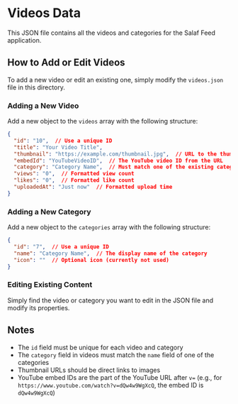 # Videos Data

This JSON file contains all the videos and categories for the Salaf Feed application.

## How to Add or Edit Videos

To add a new video or edit an existing one, simply modify the `videos.json` file in this directory.

### Adding a New Video

Add a new object to the `videos` array with the following structure:

```json
{
  "id": "10",  // Use a unique ID
  "title": "Your Video Title",
  "thumbnail": "https://example.com/thumbnail.jpg",  // URL to the thumbnail image
  "embedId": "YouTubeVideoID",  // The YouTube video ID from the URL
  "category": "Category Name",  // Must match one of the existing categories
  "views": "0",  // Formatted view count
  "likes": "0",  // Formatted like count
  "uploadedAt": "Just now"  // Formatted upload time
}
```

### Adding a New Category

Add a new object to the `categories` array with the following structure:

```json
{
  "id": "7",  // Use a unique ID
  "name": "Category Name",  // The display name of the category
  "icon": ""  // Optional icon (currently not used)
}
```

### Editing Existing Content

Simply find the video or category you want to edit in the JSON file and modify its properties.

## Notes

- The `id` field must be unique for each video and category
- The `category` field in videos must match the `name` field of one of the categories
- Thumbnail URLs should be direct links to images
- YouTube embed IDs are the part of the YouTube URL after `v=` (e.g., for `https://www.youtube.com/watch?v=dQw4w9WgXcQ`, the embed ID is `dQw4w9WgXcQ`)